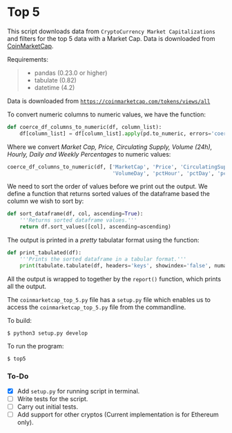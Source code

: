 # Top 5

This script downloads data from `CryptoCurrency Market Capitalizations` and filters for the top 5 data with a Market Cap. Data is downloaded from [CoinMarketCap](https://coinmarketcap.com/).

Requirements:
>- pandas (0.23.0 or higher)
>- tabulate (0.82)
>- datetime (4.2)

Data is downloaded from [`https://coinmarketcap.com/tokens/views/all`](https://coinmarketcap.com/tokens/views/all)

To convert numeric columns to numeric values, we have the function:
```python
def coerce_df_columns_to_numeric(df, column_list):
    df[column_list] = df[column_list].apply(pd.to_numeric, errors='coerce')
```

Where we convert _Market Cap, Price, Circulating Supply, Volume (24h), Hourly, Daily and Weekly Percentages_ to numeric values:
```python
coerce_df_columns_to_numeric(df, ['MarketCap', 'Price', 'CirculatingSupply',
                                  'VolumeDay', 'pctHour', 'pctDay', 'pctWeek'])
```

We need to sort the order of values before we print out the output. We define a function that returns sorted values of the dataframe based the column we wish to sort by:
```python
def sort_dataframe(df, col, ascending=True):
    '''Returns sorted dataframe values.'''
    return df.sort_values([col], ascending=ascending)
```

The output is printed in a _pretty_ tabulatar format using the function:
```python
def print_tabulated(df):
    '''Prints the sorted dataframe in a tabular format.'''
    print(tabulate.tabulate(df, headers='keys', showindex='false', numalign='right'))
```

All the output is wrapped to together by the `report()` function, which prints all the output.

The `coinmarketcap_top_5.py` file has a `setup.py` file which enables us to access the `coinmarketcap_top_5.py` file from the commandline. 

To build:
```shell
$ python3 setup.py develop
```

To run the program:
```shell
$ top5
```

### To-Do

- [x] Add `setup.py` for running script in terminal.
- [ ] Write tests for the script.
- [ ] Carry out initial tests.
- [ ] Add support for other cryptos (Current implementation is for Ethereum only).